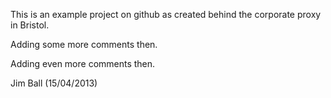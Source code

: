 This is an example project on github as created behind the corporate proxy
in Bristol.

Adding some more comments then.

Adding even more comments then.

Jim Ball (15/04/2013)
